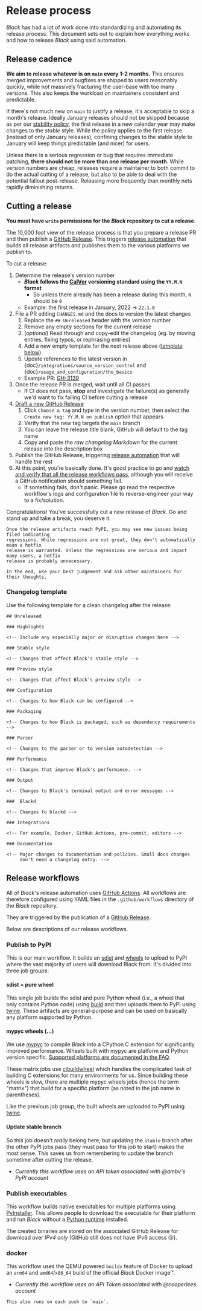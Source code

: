 # Release process

_Black_ has had a lot of work done into standardizing and automating its release
process. This document sets out to explain how everything works and how to release
_Black_ using said automation.

## Release cadence

**We aim to release whatever is on `main` every 1-2 months.** This ensures merged
improvements and bugfixes are shipped to users reasonably quickly, while not massively
fracturing the user-base with too many versions. This also keeps the workload on
maintainers consistent and predictable.

If there's not much new on `main` to justify a release, it's acceptable to skip a
month's release. Ideally January releases should not be skipped because as per our
[stability policy](labels/stability-policy), the first release in a new calendar year
may make changes to the _stable_ style. While the policy applies to the first release
(instead of only January releases), confining changes to the stable style to January
will keep things predictable (and nicer) for users.

Unless there is a serious regression or bug that requires immediate patching, **there
should not be more than one release per month**. While version numbers are cheap,
releases require a maintainer to both commit to do the actual cutting of a release, but
also to be able to deal with the potential fallout post-release. Releasing more
frequently than monthly nets rapidly diminishing returns.

## Cutting a release

**You must have `write` permissions for the _Black_ repository to cut a release.**

The 10,000 foot view of the release process is that you prepare a release PR and then
publish a [GitHub Release]. This triggers [release automation](#release-workflows) that
builds all release artifacts and publishes them to the various platforms we publish to.

To cut a release:

1. Determine the release's version number
   - **_Black_ follows the [CalVer] versioning standard using the `YY.M.N` format**
     - So unless there already has been a release during this month, `N` should be `0`
   - Example: the first release in January, 2022 → `22.1.0`
1. File a PR editing `CHANGES.md` and the docs to version the latest changes
   1. Replace the `## Unreleased` header with the version number
   1. Remove any empty sections for the current release
   1. (_optional_) Read through and copy-edit the changelog (eg. by moving entries,
      fixing typos, or rephrasing entries)
   1. Add a new empty template for the next release above
      ([template below](#changelog-template))
   1. Update references to the latest version in
      {doc}`/integrations/source_version_control` and
      {doc}`/usage_and_configuration/the_basics`
   - Example PR: [GH-3139]
1. Once the release PR is merged, wait until all CI passes
   - If CI does not pass, **stop** and investigate the failure(s) as generally we'd want
     to fix failing CI before cutting a release
1. [Draft a new GitHub Release][new-release]
   1. Click `Choose a tag` and type in the version number, then select the
      `Create new tag: YY.M.N on publish` option that appears
   1. Verify that the new tag targets the `main` branch
   1. You can leave the release title blank, GitHub will default to the tag name
   1. Copy and paste the _raw changelog Markdown_ for the current release into the
      description box
1. Publish the GitHub Release, triggering [release automation](#release-workflows) that
   will handle the rest
1. At this point, you're basically done. It's good practice to go and [watch and verify
   that all the release workflows pass][black-actions], although you will receive a
   GitHub notification should something fail.
   - If something fails, don't panic. Please go read the respective workflow's logs and
     configuration file to reverse-engineer your way to a fix/solution.

Congratulations! You've successfully cut a new release of _Black_. Go and stand up and
take a break, you deserve it.

```{important}
Once the release artifacts reach PyPI, you may see new issues being filed indicating
regressions. While regressions are not great, they don't automatically mean a hotfix
release is warranted. Unless the regressions are serious and impact many users, a hotfix
release is probably unnecessary.

In the end, use your best judgement and ask other maintainers for their thoughts.
```

### Changelog template

Use the following template for a clean changelog after the release:

```
## Unreleased

### Highlights

<!-- Include any especially major or disruptive changes here -->

### Stable style

<!-- Changes that affect Black's stable style -->

### Preview style

<!-- Changes that affect Black's preview style -->

### Configuration

<!-- Changes to how Black can be configured -->

### Packaging

<!-- Changes to how Black is packaged, such as dependency requirements -->

### Parser

<!-- Changes to the parser or to version autodetection -->

### Performance

<!-- Changes that improve Black's performance. -->

### Output

<!-- Changes to Black's terminal output and error messages -->

### _Blackd_

<!-- Changes to blackd -->

### Integrations

<!-- For example, Docker, GitHub Actions, pre-commit, editors -->

### Documentation

<!-- Major changes to documentation and policies. Small docs changes
     don't need a changelog entry. -->
```

## Release workflows

All of _Black_'s release automation uses [GitHub Actions]. All workflows are therefore
configured using YAML files in the `.github/workflows` directory of the _Black_
repository.

They are triggered by the publication of a [GitHub Release].

Below are descriptions of our release workflows.

### Publish to PyPI

This is our main workflow. It builds an [sdist] and [wheels] to upload to PyPI where the
vast majority of users will download Black from. It's divided into three job groups:

#### sdist + pure wheel

This single job builds the sdist and pure Python wheel (i.e., a wheel that only contains
Python code) using [build] and then uploads them to PyPI using [twine]. These artifacts
are general-purpose and can be used on basically any platform supported by Python.

#### mypyc wheels (…)

We use [mypyc] to compile _Black_ into a CPython C extension for significantly improved
performance. Wheels built with mypyc are platform and Python version specific.
[Supported platforms are documented in the FAQ](labels/mypyc-support).

These matrix jobs use [cibuildwheel] which handles the complicated task of building C
extensions for many environments for us. Since building these wheels is slow, there are
multiple mypyc wheels jobs (hence the term "matrix") that build for a specific platform
(as noted in the job name in parentheses).

Like the previous job group, the built wheels are uploaded to PyPI using [twine].

#### Update stable branch

So this job doesn't _really_ belong here, but updating the `stable` branch after the
other PyPI jobs pass (they must pass for this job to start) makes the most sense. This
saves us from remembering to update the branch sometime after cutting the release.

- _Currently this workflow uses an API token associated with @ambv's PyPI account_

### Publish executables

This workflow builds native executables for multiple platforms using [PyInstaller]. This
allows people to download the executable for their platform and run _Black_ without a
[Python runtime](https://wiki.python.org/moin/PythonImplementations) installed.

The created binaries are stored on the associated GitHub Release for download over _IPv4
only_ (GitHub still does not have IPv6 access 😢).

### docker

This workflow uses the QEMU powered `buildx` feature of Docker to upload an `arm64` and
`amd64`/`x86_64` build of the official _Black_ Docker image™.

- _Currently this workflow uses an API Token associated with @cooperlees account_

```{note}
This also runs on each push to `main`.
```

[black-actions]: https://github.com/psf/black/actions
[build]: https://pypa-build.readthedocs.io/
[calver]: https://calver.org
[cibuildwheel]: https://cibuildwheel.readthedocs.io/
[gh-3139]: https://github.com/psf/black/pull/3139
[github actions]: https://github.com/features/actions
[github release]: https://github.com/psf/black/releases
[new-release]: https://github.com/psf/black/releases/new
[mypyc]: https://mypyc.readthedocs.io/
[mypyc-platform-support]:
  /faq.html#what-is-compiled-yes-no-all-about-in-the-version-output
[pyinstaller]: https://www.pyinstaller.org/
[sdist]:
  https://packaging.python.org/en/latest/glossary/#term-Source-Distribution-or-sdist
[twine]: https://github.com/features/actions
[wheels]: https://packaging.python.org/en/latest/glossary/#term-Wheel
